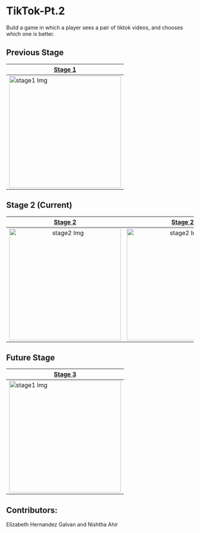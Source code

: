 # TikTok-Pt.2
Build a game in which a player sees a pair of tiktok videos, and chooses which one is better.

## Previous Stage
| <a href="https://github.com/elizabeth-hernandez-galvan/TikTok-Pt.2">Stage 1</a>           | 
| ------------- |
| <img src = https://ecs-162-spring-2022.profamenta.repl.co/tiktok1/assets/iPad%20Pro%2011%20-%202.png alt="stage1 Img" width="300" height="auto">      | 

## Stage 2 (Current)
<a href="https://github.com/elizabeth-hernandez-galvan/TikTok-Pt.2">Stage 2</a>           |  <a href="https://github.com/elizabeth-hernandez-galvan/TikTok-Pt.2">Stage 2</a>            |     
:-------------------------:|:-------------------------:|
<img src = https://ecs-162-spring-2022.profamenta.repl.co/tiktok2/assets/iPad%20Pro%2011_%20-%204.png alt="stage2 Img" width="300" height="auto">  |  <img src = https://ecs-162-spring-2022.profamenta.repl.co/tiktok2/assets/iPad%20Pro%2011_%20-%203.png alt="stage2 Img" width="300" height="auto">  |

## Future Stage
| <a href="https://github.com/elizabeth-hernandez-galvan/TikTok-Pt.3">Stage 3</a>           | 
| ------------- |
| <img src = https://ecs-162-spring-2022.profamenta.repl.co/tiktok1/assets/iPad%20Pro%2011%20-%202.png alt="stage1 Img" width="300" height="auto">      | 

## Contributors: 
Elizabeth Hernandez Galvan and Nishtha Ahir
